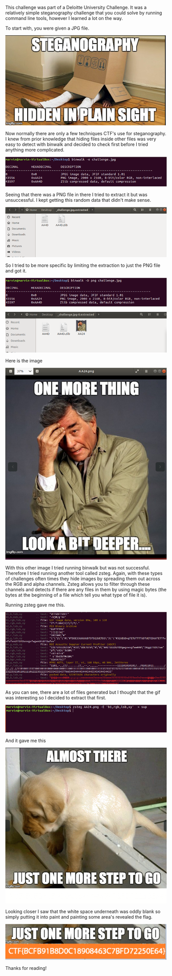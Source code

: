 
This challenge was part of a Deloitte University Challenge. It was a relatively simple steganography challenge that you could 
solve by running command line tools, however I learned a lot on the way. 

To start with, you were given a JPG file.

![challenge](pics/pic_1.PNG)

Now normally there are only a few techniques CTF's use for steganography. I knew from prior knowledge that hiding files inside
other files was very easy to detect with binwalk and decided to check first before I tried anything more complicated. 

![binwalk1](pics/binwalk.PNG)

Seeing that there was a PNG file in there I tried to extract it but was unsuccessful. I kept getting this random data that 
didn't make sense. 

![try1](pics/rubbish.PNG)

So I tried to be more specific by limiting the extraction to just the PNG file and got it. 

![try1](pics/binwalk_d.PNG)

![try2](pics/png_found.PNG)

Here is the image

![try2](pics/png_file.PNG)

With this other image I tried running binwalk but was not successful. Therefore I tried running another tool called zsteg. Again,
with these types of challenges often times they hide images by spreading them out across the RGB and alpha channels. Zsteg allows
you to filter through these channels and detects if there are any files in them by using magic bytes (the bytes at the beginning
of a file which tell you what type of file it is).

Running zsteg gave me this. 

![try2](pics/zsteg.PNG)

As you can see, there are a lot of files generated but I thought that the gif was interesting so I decided to extract that first.

![try2](pics/last_image.PNG)

And it gave me this

![try2](pics/almost.PNG)

Looking closer I saw that the white space underneath was oddly blank so simply putting it into paint and painting some area's
revealed the flag.

![try2](pics/flag.PNG)

Thanks for reading!








